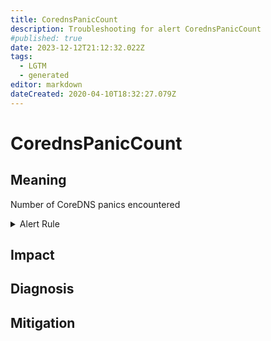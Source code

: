 ```yaml
---
title: CorednsPanicCount
description: Troubleshooting for alert CorednsPanicCount
#published: true
date: 2023-12-12T21:12:32.022Z
tags: 
  - LGTM
  - generated
editor: markdown
dateCreated: 2020-04-10T18:32:27.079Z
---
```


# CorednsPanicCount

## Meaning
[//]: # "Short paragraph that explains what the alert means"
Number of CoreDNS panics encountered

<details>
  <summary>Alert Rule</summary>

{{% rule "coredns/coredns-internal.yml" "CorednsPanicCount" %}}

{{% comment %}}

```yaml
alert: CorednsPanicCount
expr: increase(coredns_panics_total[1m]) > 0
for: 0m
labels:
    severity: critical
annotations:
    summary: CoreDNS Panic Count (instance {{ $labels.instance }})
    description: |-
        Number of CoreDNS panics encountered
          VALUE = {{ $value }}
          LABELS = {{ $labels }}
    runbook: https://github.com/srerun/prometheus-alerts/blob/main/content/runbooks/coredns-internal/CorednsPanicCount.md

```

{{% /comment %}}

</details>


## Impact
[//]: # "What could / will happen if the alert is not addressed"



## Diagnosis
[//]: # "Steps to take to identify the cause of the problem"



## Mitigation
[//]: # "The steps necessary to resolve the alert"
